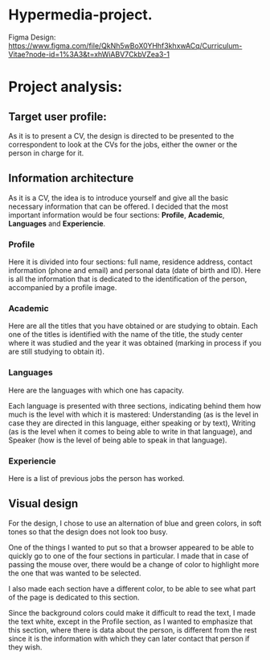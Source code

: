 # Hypermedia-project.
Figma Design: https://www.figma.com/file/QkNh5wBoX0YHhf3khxwACq/Curriculum-Vitae?node-id=1%3A3&t=xhWiABV7CkbVZea3-1

# Project analysis:

## Target user profile:
As it is to present a CV, the design is directed to be presented to the correspondent to look at the CVs for the jobs, either the owner or the person in charge for it.

## Information architecture
As it is a CV, the idea is to introduce yourself and give all the basic necessary information that can be offered.
I decided that the most important information would be four sections: **Profile**, **Academic**, **Languages** and **Experiencie**.

### Profile
Here it is divided into four sections: full name, residence address, contact information (phone and email) and personal data (date of birth and ID).
Here is all the information that is dedicated to the identification of the person, accompanied by a profile image.

### Academic
Here are all the titles that you have obtained or are studying to obtain. Each one of the titles is identified with the name of the title, the study center where it was studied and the year it was obtained (marking in process if you are still studying to obtain it).

### Languages
Here are the languages with which one has capacity.

Each language is presented with three sections, indicating behind them how much is the level with which it is mastered: Understanding (as is the level in case they are directed in this language, either speaking or by text), Writing (as is the level when it comes to being able to write in that language), and Speaker (how is the level of being able to speak in that language).

### Experiencie
Here is a list of previous jobs the person has worked.

## Visual design
For the design, I chose to use an alternation of blue and green colors, in soft tones so that the design does not look too busy.

One of the things I wanted to put so that a browser appeared to be able to quickly go to one of the four sections in particular. I made that in case of passing the mouse over, there would be a change of color to highlight more the one that was wanted to be selected.

I also made each section have a different color, to be able to see what part of the page is dedicated to this section.

Since the background colors could make it difficult to read the text, I made the text white, except in the Profile section, as I wanted to emphasize that this section, where there is data about the person, is different from the rest since it is the information with which they can later contact that person if they wish.
